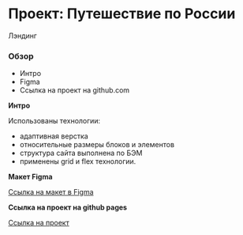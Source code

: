# Проект: Путешествие по России  

Лэндинг 

### Обзор
* Интро
* Figma
* Ссылка на проект на github.com

**Интро**
  
Использованы технологии:
* адаптивная верстка 
* относительные размеры блоков и элементов 
* структура сайта выполнена по БЭМ  
* применены grid и flex технологии.  

**Макет Figma**

[Ссылка на макет в Figma](https://www.figma.com/file/5S2WSbEFL6awjVWJ0NWL8Q/Sprint-3_-Russia-_-desktop-mobile?node-id=28503%3A0)

**Ссылка на проект на github pages**

[Ссылка на проект](https://KatyZhe.github.io/russian-travel/)
